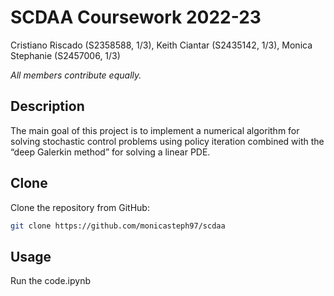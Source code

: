 # SCDAA Coursework 2022-23
Cristiano Riscado (S2358588, 1/3), Keith Ciantar (S2435142, 1/3), Monica Stephanie (S2457006, 1/3)

*All members contribute equally.*

## Description

The main goal of this project is to implement a numerical algorithm for solving stochastic control problems using policy iteration combined with the “deep Galerkin method” for solving a linear PDE.

## Clone

Clone the repository from GitHub:
```sh
git clone https://github.com/monicasteph97/scdaa
```

## Usage

Run the code.ipynb